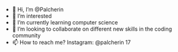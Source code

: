 - 👋 Hi, I’m @Palcherin
- 👀 I’m interested
- 🌱 I’m currently learning computer science
- 💞️ I’m looking to collaborate on different new skills in the coding community
- 📫 How to reach me? Instagram: @palcherin 17

<!---
Palcherin/Palcherin is a ✨ special ✨ repository because its `README.md` (this file) appears on your GitHub profile.
You can click the Preview link to take a look at your changes.
--->
